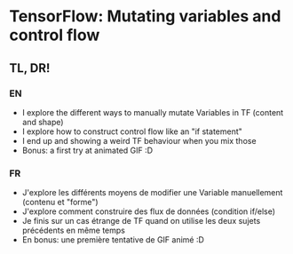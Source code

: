 # TensorFlow: Mutating variables and control flow

## TL, DR! 
### EN
- I explore the different ways to manually mutate Variables in TF (content and shape)
- I explore how to construct control flow like an "if statement"
- I end up and showing a weird TF behaviour when you mix those
- Bonus: a first try at animated GIF :D

### FR
- J'explore les différents moyens de modifier une Variable manuellement (contenu et "forme")
- J'explore comment construire des flux de données (condition if/else)
- Je finis sur un cas étrange de TF quand on utilise les deux sujets précédents en même temps
- En bonus: une première tentative de GIF animé :D
